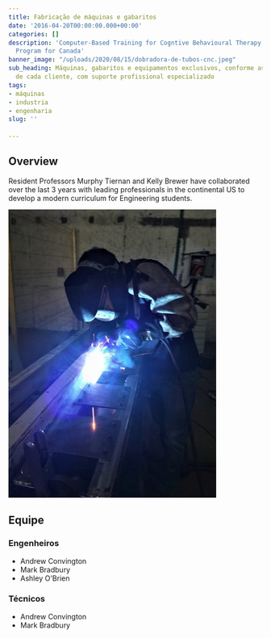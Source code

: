 ```yaml
---
title: Fabricação de máquinas e gabaritos
date: '2016-04-20T00:00:00.000+00:00'
categories: []
description: 'Computer-Based Training for Cogntive Behavioural Therapy: An Addictions
  Program for Canada'
banner_image: "/uploads/2020/08/15/dobradora-de-tubos-cnc.jpeg"
sub_heading: Máquinas, gabaritos e equipamentos exclusivos, conforme as necessidades
  de cada cliente, com suporte profissional especializado
tags:
- máquinas
- industria
- engenharia
slug: ''

---
```

## Overview

Resident Professors Murphy Tiernan and Kelly Brewer have collaborated over the last 3 years with leading professionals in the continental US to develop a modern curriculum for Engineering students.

![](/uploads/2020/08/13/soldagem-esi.jpeg)

## Equipe

### Engenheiros

* Andrew Convington
* Mark Bradbury
* Ashley O'Brien

### Técnicos

* Andrew Convington
* Mark Bradbury